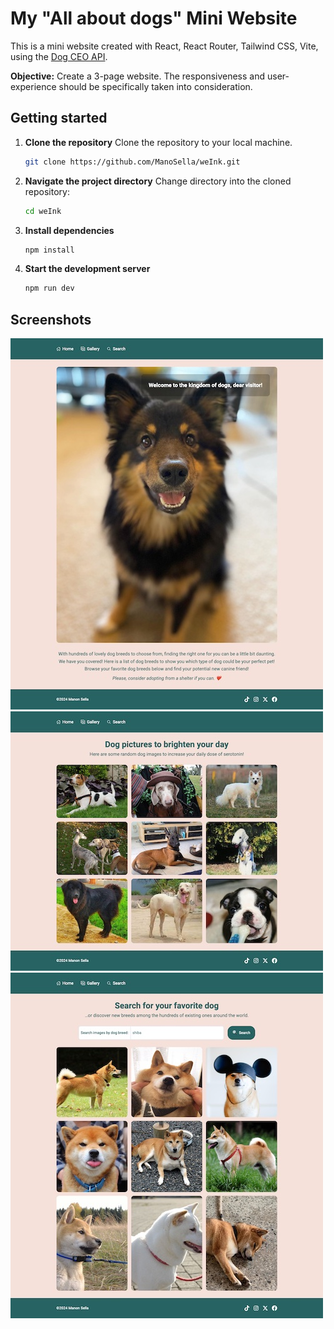 # My "All about dogs" Mini Website

This is a mini website created with React, React Router, Tailwind CSS, Vite, using the [Dog CEO API](https://dog.ceo/dog-api/).

**Objective:** Create a 3-page website.
The responsiveness and user-experience should be specifically taken into consideration.

## Getting started

1. **Clone the repository**
   Clone the repository to your local machine.
   ```sh
   git clone https://github.com/ManoSella/weInk.git
   ```
2. **Navigate the project directory**
   Change directory into the cloned repository:
   ```sh
   cd weInk
   ```
3. **Install dependencies**

   ```sh
   npm install
   ```

4. **Start the development server**
   ```sh
   npm run dev
   ```

## Screenshots

![home](screenshot-home.jpg)
![gallery](screenshot-gallery.jpg)
![search](screenshot-search.jpg)
